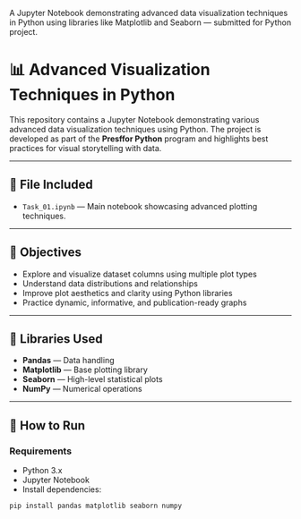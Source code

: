A Jupyter Notebook demonstrating advanced data visualization techniques in Python using libraries like Matplotlib and Seaborn — submitted for Python project.
# 📊 Advanced Visualization Techniques in Python

This repository contains a Jupyter Notebook demonstrating various advanced data visualization techniques using Python. The project is developed as part of the **Presffor Python** program and highlights best practices for visual storytelling with data.

---

## 📁 File Included

- `Task_01.ipynb` — Main notebook showcasing advanced plotting techniques.

---

## 🎯 Objectives

- Explore and visualize dataset columns using multiple plot types
- Understand data distributions and relationships
- Improve plot aesthetics and clarity using Python libraries
- Practice dynamic, informative, and publication-ready graphs

---

## 🧰 Libraries Used

- **Pandas** — Data handling
- **Matplotlib** — Base plotting library
- **Seaborn** — High-level statistical plots
- **NumPy** — Numerical operations

---

## 🚀 How to Run

### Requirements

- Python 3.x  
- Jupyter Notebook  
- Install dependencies:
```bash
pip install pandas matplotlib seaborn numpy
